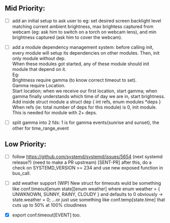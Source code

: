 ## Mid Priority:
- [ ] add an initial setup to ask user to eg: set desired screen backlight level matching current ambient brightness, max brightess captured from webcam (eg: ask him to switch on a torch on webcam lens), and min brightness captured (ask him to cover the webcam).
- [ ] add a module dependency management system: before calling init, every module will setup its dependencies on other modules. Then, init only module without dep.  
When these modules got started, any of these module should init module that depend on it.  
Eg:  
Brightness require gamma (to know correct timeout to set).  
Gamma require Location.  
Start location; when we receive our first location, start gamma; when gamma finally understands which time of day we are in, start brightness.  
Add inside struct module a struct dep { int refs, enum modules *deps }  
When refs (ie: total number of deps for this module) is 0, init module. This is needed for module with 2+ deps.

- [ ] split gamma into 2 fds: 1 is for gamma events(sunrise and sunset), the other for time_range_event

## Low Priority:
- [ ] follow https://github.com/systemd/systemd/issues/5654 (next systemd release?) (need to make a PR upstream) [SENT-PR] after this, do a check on SYSTEMD_VERSION >= 234 and use new exposed function in bus_call.
- [ ] add weather support (WIP) New struct for timeouts wuld be something like conf.timeout[enum state][enum weather] where enum weather = { UNWKNOWN, SUNNY, RAINY, CLOUDY } and defaults to 0 obviously -> state.weather = 0; ...or just use something like conf.temp[state.time] that cuts up to 50% at 100% cloudiness 
- [x] export conf.timeout[EVENT] too.


